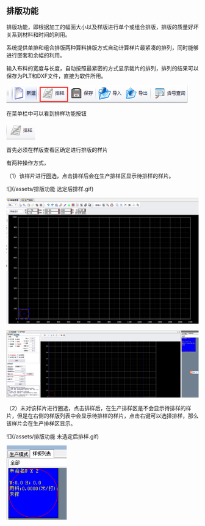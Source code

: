 ## 排版功能

排版功能，即根据加工的幅面大小以及样版进行单个或组合排版，排版的质量好坏关系到材料和时间的利用。

系统提供单排和组合排版两种算料排版方式自动计算样片最紧凑的排列，同时能够进行嵌套和余幅的利用。

输入布料的宽度与长度，自动按照最紧密的方式显示裁片的排列，排列的结果可以保存为PLT和DXF文件，直接为软件所用。

![](/assets/菜单栏.png)

在菜单栏中可以看到排样功能按钮

![](/assets/排版按钮.png)

首先必须在样版查看区确定进行排版的样片

有两种操作方式，

（1）该样片进行圈选，点击排样后会在生产排样区显示待排样的样片。

![](/assets/排版功能 选定后排样.gif)

![](/assets/样版查看.png)

![](/assets/生产排样.png)

（2）未对该样片进行圈选，点击排样后，在生产排样区是不会显示待排样的样片，但是在右侧的样版列表中会显示待排样的样片，点击右键可以选择排样，那么该样片会在生产排样区显示。

![](/assets/排版功能 未选定后排样.gif)

![](/assets/排样列表.png)

